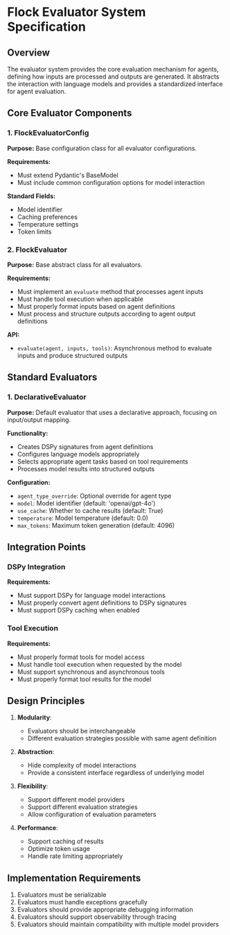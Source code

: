 # Flock Evaluator System Specification

## Overview
The evaluator system provides the core evaluation mechanism for agents, defining how inputs are processed and outputs are generated. It abstracts the interaction with language models and provides a standardized interface for agent evaluation.

## Core Evaluator Components

### 1. FlockEvaluatorConfig

**Purpose:**
Base configuration class for all evaluator configurations.

**Requirements:**
- Must extend Pydantic's BaseModel
- Must include common configuration options for model interaction

**Standard Fields:**
- Model identifier
- Caching preferences
- Temperature settings
- Token limits

### 2. FlockEvaluator

**Purpose:**
Base abstract class for all evaluators.

**Requirements:**
- Must implement an `evaluate` method that processes agent inputs
- Must handle tool execution when applicable
- Must properly format inputs based on agent definitions
- Must process and structure outputs according to agent output definitions

**API:**
- `evaluate(agent, inputs, tools)`: Asynchronous method to evaluate inputs and produce structured outputs

## Standard Evaluators

### 1. DeclarativeEvaluator

**Purpose:**
Default evaluator that uses a declarative approach, focusing on input/output mapping.

**Functionality:**
- Creates DSPy signatures from agent definitions
- Configures language models appropriately
- Selects appropriate agent tasks based on tool requirements
- Processes model results into structured outputs

**Configuration:**
- `agent_type_override`: Optional override for agent type
- `model`: Model identifier (default: 'openai/gpt-4o')
- `use_cache`: Whether to cache results (default: True)
- `temperature`: Model temperature (default: 0.0)
- `max_tokens`: Maximum token generation (default: 4096)

## Integration Points

### DSPy Integration

**Requirements:**
- Must support DSPy for language model interactions
- Must properly convert agent definitions to DSPy signatures
- Must support DSPy caching when enabled

### Tool Execution

**Requirements:**
- Must properly format tools for model access
- Must handle tool execution when requested by the model
- Must support synchronous and asynchronous tools
- Must properly format tool results for the model

## Design Principles

1. **Modularity**:
   - Evaluators should be interchangeable
   - Different evaluation strategies possible with same agent definition

2. **Abstraction**:
   - Hide complexity of model interactions
   - Provide a consistent interface regardless of underlying model

3. **Flexibility**:
   - Support different model providers
   - Support different evaluation strategies
   - Allow configuration of evaluation parameters

4. **Performance**:
   - Support caching of results
   - Optimize token usage
   - Handle rate limiting appropriately

## Implementation Requirements

1. Evaluators must be serializable
2. Evaluators must handle exceptions gracefully
3. Evaluators should provide appropriate debugging information
4. Evaluators should support observability through tracing
5. Evaluators should maintain compatibility with multiple model providers 